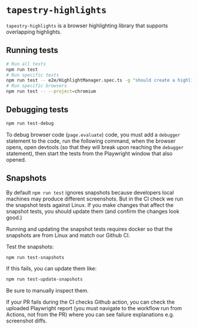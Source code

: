 # `tapestry-highlights`

`tapestry-highlights` is a browser highlighting library that supports overlapping highlights.

## Running tests

```sh
# Run all tests
npm run test
# Run specific tests
npm run test -- e2e/HighlightManager.spec.ts -g "should create a highlight"
# Run specific browsers
npm run test -- --project=chromium
```

## Debugging tests

```sh
npm run test-debug
```

To debug browser code (`page.evaluate`) code, you must add a `debugger` statement to the code, run
the following command, when the browser opens, open devtools (so that they will break upon reaching
the `debugger` statement), then start the tests from the Playwright window that also opened.

## Snapshots

By default `npm run test` ignores snapshots because developers local machines may produce different
screenshots. But in the CI check we run the snapshot tests against Linux. If you make changes that
affect the snapshot tests, you should update them (and confirm the changes look good.)

Running and updating the snapshot tests requires docker so that the snapshots are from Linux and
match our Github CI.

Test the snapshots:

```sh
npm run test-snapshots
```

If this fails, you can update them like:

```sh
npm run test-update-snapshots
```

Be sure to manually inspect them.

If your PR fails during the CI checks Github action, you can check the uploaded Playwright report
(you must navigate to the workflow run from Actions, not from the PR) where you can see failure
explanations e.g. screenshot diffs.
